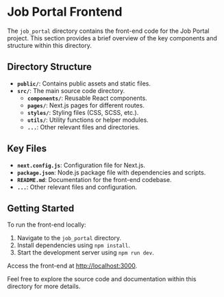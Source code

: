 # Job Portal Frontend

The `job_portal` directory contains the front-end code for the Job Portal project. This section provides a brief overview of the key components and structure within this directory.

## Directory Structure

- **`public/`**: Contains public assets and static files.
- **`src/`**: The main source code directory.
  - **`components/`**: Reusable React components.
  - **`pages/`**: Next.js pages for different routes.
  - **`styles/`**: Styling files (CSS, SCSS, etc.).
  - **`utils/`**: Utility functions or helper modules.
  - **`...`**: Other relevant files and directories.

## Key Files

- **`next.config.js`**: Configuration file for Next.js.
- **`package.json`**: Node.js package file with dependencies and scripts.
- **`README.md`**: Documentation for the front-end codebase.
- **`...`**: Other relevant files and configuration.

## Getting Started

To run the front-end locally:

1. Navigate to the `job_portal` directory.
2. Install dependencies using `npm install`.
3. Start the development server using `npm run dev`.

Access the front-end at [http://localhost:3000](http://localhost:3000).

Feel free to explore the source code and documentation within this directory for more details.
